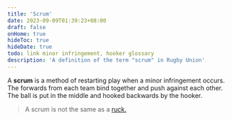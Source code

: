 ```yaml
---
title: 'Scrum'
date: 2023-09-09T01:39:23+08:00
draft: false
onHome: true
hideToc: true
hideDate: true
todo: link minor infringement, hooker glossary
description: 'A definition of the term "scrum" in Rugby Union'
---
```


A **scrum** is a method of restarting play when a minor infringement occurs. The forwards from each team bind together and push against each other. The ball is put in the middle and hooked backwards by the hooker.

> A scrum is not the same as a [ruck.](/glossary/ruck)


<!-- {{< figure src="/img/scrum.png" title="Figure 1: A scrum. The ball is put in the middle and hooked backwards." >}} -->